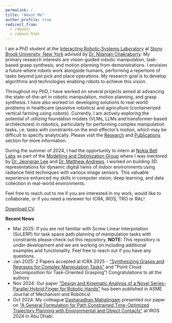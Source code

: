 ```yaml
---
permalink: /
title: "About Me"
author_profile: true
redirect_from: 
  - /about/
  - /about.html
---
```


I am a PhD student at the [Interacting Robotic Systems Laboratory](https://sites.google.com/a/stonybrook.edu/robotics/) at [Stony Brook University, New York](https://www.stonybrook.edu/) advised by [Dr. Nilanjan Chakraborty](https://www.cs.stonybrook.edu/people/faculty/nilanjanchakraborty). My primary research interests are vision-guided robotic manipulation, task-based grasp synthesis, and motion planning from demonstrations. I envision a future where robots work alongside humans, performing a repertoire of tasks beyond just pick and place operations. My research goal is to develop algorithms and technologies enabling robots to achieve this vision.

Throughout my PhD, I have worked on several projects aimed at advancing the state-of-the-art in robotic manipulation, motion planning, and grasp synthesis. I have also worked on developing solutions to real-world problems in healthcare (assistive robotics) and agriculture (containerized vertical farming using cobots). Currently, I am actively exploring the potential of utilizing foundation models (VLMs, LLMs and transformer-based architectures) in robotics, particularly for performing complex manipulation tasks, i.e. tasks with constraints on the end-effector’s motion, which may be difficult to specify analytically. Please visit the [Research](https://apat20.github.io/portfolio/) and [Publications](https://apat20.github.io/publications/) section for more information.

During the summer of 2024, I had the opportunity to intern at [Nokia Bell Labs](https://www.bell-labs.com/#gref) as part of the [Modelling and Optimization Group](https://www.bell-labs.com/research-innovation/projects-and-initiatives/air-lab/modelling-optimization/#gref) where I was mentored by [Dr. Jeongran Lee](https://www.bell-labs.com/about/researcher-profiles/jeongranlee/) and [Dr. Matthew Andrews](https://www.bell-labs.com/about/researcher-profiles/matthewandrews/). I worked on building 3D representations for dynamic digital twins of indoor environments using radiance field techniques with various image sensors. This valuable experience enhanced my skills in computer vision, deep learning, and data collection in real-world environments.

Feel free to reach out to me if you are interested in my work, would like to collaborate, or if you need a reviewer for ICRA, IROS, TRO or RAL!

[Download CV](https://drive.google.com/file/d/16loPXEZuStYclA0pzYnIJ5WQitezcFjZ/view?usp=sharing).




**Recent News**

- Mar 2025: If you are not familiar with Screw Linear Interpolation (ScLERP) for task space path planning of manipulation tasks with constraints please check out this repository.
**NOTE:** This repository is under development and we are working on including additional examples and functionality. Feel free to reach out if you have any questions.
- Jan 2025: 2 Papers accepted at ICRA 2025 - ["Synthesizing Grasps and Regrasps for Complex Manipulation Tasks"](https://arxiv.org/pdf/2501.18075) and "Point Cloud Decomposition for Task-Oriented Grasping"! Congratulations to all the authors
- Nov 2024: Our paper ["Design and Kinematic Analysis of a Novel Series-Parallel Hybrid Finger for Robotic Hands"](https://asmedigitalcollection.asme.org/mechanismsrobotics/article/17/4/044512/1207813) has been published in ASME Journal of Mechanism and Robotics!
- Oct 2024: My colleague [Dasharadhan Mahalingam](https://www.linkedin.com/in/dasharadhan-mahalingam/) presented our paper on ["A General Formulation for Path Constrained Time-Optimized Trajectory Planning with Environmental and Object Contacts"](https://arxiv.org/abs/2410.06295) at IROS 2024 in Abu Dhabi.